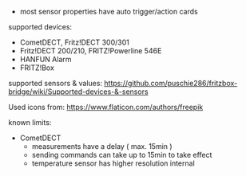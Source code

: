 * most sensor properties have auto trigger/action cards

supported devices:
* CometDECT, Fritz!DECT 300/301
* Fritz!DECT 200/210, FRITZ!Powerline 546E
* HANFUN Alarm
* FRITZ!Box

supported sensors & values:
https://github.com/puschie286/fritzbox-bridge/wiki/Supported-devices-&-sensors

Used icons from: https://www.flaticon.com/authors/freepik

known limits:
* CometDECT
    * measurements have a delay ( max. 15min )
    * sending commands can take up to 15min to take effect
    * temperature sensor has higher resolution internal
